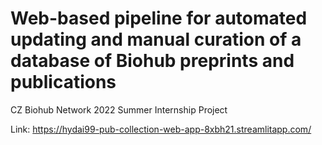 # Web-based pipeline for automated updating and manual curation of a database of Biohub preprints and publications

CZ Biohub Network 2022 Summer Internship Project

Link: https://hydai99-pub-collection-web-app-8xbh21.streamlitapp.com/